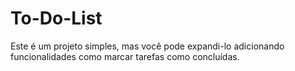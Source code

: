 # To-Do-List
Este é um projeto simples, mas você pode expandi-lo adicionando funcionalidades como marcar tarefas como concluídas.
